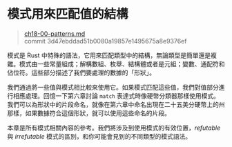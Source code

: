 # 模式用來匹配值的結構

> [ch18-00-patterns.md](https://github.com/rust-lang/book/blob/master/second-edition/src/ch18-00-patterns.md)
> <br>
> commit 3d47ebddad51b0080a19857e1495675a8e9376ef

模式是 Rust 中特殊的語法，它用來匹配類型中的結構，無論類型是簡單還是複雜。模式由一些常量組成；解構數組、枚舉、結構體或者是元組；變數、通配符和佔位符。這些部分描述了我們要處理的數據的「形狀」。

我們通過將一些值與模式相比較來使用它。如果模式匹配這些值，我們對值部分進行相應處理。回憶一下第六章討論 `match` 表達式時像硬幣分類器那樣使用模式。我們可以為形狀中的片段命名，就像在第六章中命名出現在二十五美分硬幣上的州那樣，如果數據符合這個形狀，就可以使用這些命名的片段。

本章是所有模式相關內容的參考。我們將涉及到使用模式的有效位置，*refutable* 與 *irrefutable* 模式的區別，和你可能會見到的不同類型的模式語法。